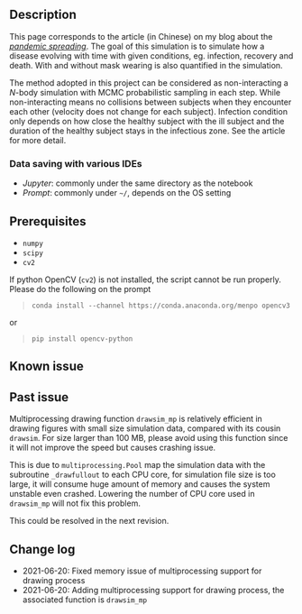 
## Description

This page corresponds to the article (in Chinese) on my blog about the <a href='https://yenhsunlin.github.io/2021/06/18/pandemic/'>*pandemic spreading*</a>. The goal of this simulation is to simulate how a disease evolving with time with given conditions, eg. infection, recovery and death. With and without mask wearing is also quantified in the simulation.

The method adopted in this project can be considered as non-interacting a *N*-body simulation with MCMC probabilistic sampling in each step. While non-interacting means no collisions between subjects when they encounter each other (velocity does not change for each subject). Infection condition only depends on how close the healthy subject with the ill subject and the duration of the healthy subject stays in the infectious zone. See the article for more detail.


### Data saving with various IDEs

- *Jupyter*: commonly under the same directory as the notebook
- *Prompt*: commonly under `~/`, depends on the OS setting

## Prerequisites

- `numpy`
- `scipy`
- `cv2`

If python OpenCV (`cv2`) is not installed, the script cannot be run properly. Please do the following on the prompt

> `conda install --channel https://conda.anaconda.org/menpo opencv3`

or

> `pip install opencv-python`

## Known issue

## Past issue

Multiprocessing drawing function `drawsim_mp` is relatively efficient in drawing figures with small size simulation data, compared with its cousin `drawsim`. For size larger than 100 MB, please avoid using this function since it will not improve the speed but causes crashing issue.

This is due to `multiprocessing.Pool` map the simulation data with the subroutine `_drawfullout` to each CPU core, for simulation file size is too large, it will consume huge amount of memory and causes the system unstable even crashed. Lowering the number of CPU core used in `drawsim_mp` will not fix this problem. 

This could be resolved in the next revision.

## Change log

- 2021-06-20: Fixed memory issue of multiprocessing support for drawing process
- 2021-06-20: Adding multiprocessing support for drawing process, the associated function is `drawsim_mp`
